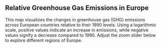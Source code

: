 ## Relative Greenhouse Gas Emissions in Europe

This map visualizes the changes in greenhouse gas (GHG) emissions across 
European countries relative to their 1990 levels. Using a logarithmic scale,
positive values indicate an increase in emissions, while negative values signify a 
decrease compared to 1990. Adjust the zoom slider below to explore different regions of Europe.
